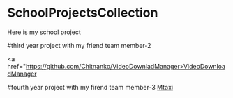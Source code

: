 # SchoolProjectsCollection
Here is my school project

#third year project with my friend
team member-2

<a href="https://github.com/Chitnanko/VideoDownladManager>VideoDownloadManager</a>
        
 #fourth year project with my firend
 team member-3
 <a href="https://github.com/Chitnanko/Mtaxi">Mtaxi</a>
 
